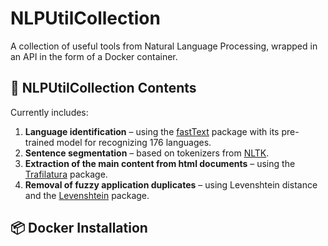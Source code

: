 
# NLPUtilCollection

A collection of useful tools from Natural Language Processing, wrapped in an API in the form of a Docker container.

## 📖 NLPUtilCollection Contents

Currently includes:
1. **Language identification** – using the [fastText](https://fasttext.cc/) package with its pre-trained model for recognizing 176 languages.
2. **Sentence segmentation** – based on tokenizers from [NLTK](https://www.nltk.org/).
3. **Extraction of the main content from html documents** – using the [Trafilatura](https://trafilatura.readthedocs.io/) package.
4. **Removal of fuzzy application duplicates** – using Levenshtein distance and the [Levenshtein](https://maxbachmann.github.io/Levenshtein/) package.

## 📦 Docker Installation